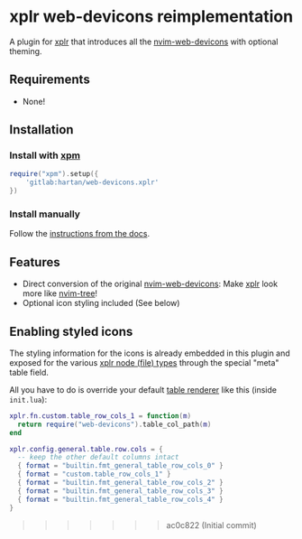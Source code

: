 # xplr web-devicons reimplementation

A plugin for [xplr][xplr] that introduces all the
[nvim-web-devicons][nvim-web-devicons] with optional theming.


## Requirements

- None!


## Installation

### Install with [xpm][xpm]

```lua
require("xpm").setup({
    'gitlab:hartan/web-devicons.xplr'
})
```

### Install manually

Follow the [instructions from the docs][xplr-install].


## Features

- Direct conversion of the original [nvim-web-devicons][nvim-web-devicons]:
  Make [xplr][xplr] look more like [nvim-tree][nvim-tree]!
- Optional icon styling included (See below)


## Enabling styled icons

The styling information for the icons is already embedded in this plugin and
exposed for the various [xplr node (file) types][xplr-node-types] through the
special "meta" table field.

All you have to do is override your default [table
renderer][xplr-table-renderer] like this (inside `init.lua`):

```lua
xplr.fn.custom.table_row_cols_1 = function(m)
  return require("web-devicons").table_col_path(m)
end

xplr.config.general.table.row.cols = {
  -- keep the other default columns intact
  { format = "builtin.fmt_general_table_row_cols_0" }
  { format = "custom.table_row_cols_1" }
  { format = "builtin.fmt_general_table_row_cols_2" }
  { format = "builtin.fmt_general_table_row_cols_3" }
  { format = "builtin.fmt_general_table_row_cols_4" }
}
```


[xplr]: https://xplr.dev/en/introduction
[xplr-install]: https://xplr.dev/en/installing-plugins
[xplr-node-types]: https://xplr.dev/en/node_types
[xplr-table-renderer]: https://xplr.dev/en/column-renderer
[nvim-web-devicons]: https://github.com/nvim-tree/nvim-web-devicons
[nvim-tree]: https://github.com/nvim-tree/nvim-tree.lua
[xpm]: https://github.com/dtomvan/xpm.xplr
>>>>>>> ac0c822 (Initial commit)
